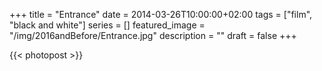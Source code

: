 +++
title =  "Entrance"
date = 2014-03-26T10:00:00+02:00
tags = ["film", "black and white"]
series = []
featured_image = "/img/2016andBefore/Entrance.jpg"
description = ""
draft = false
+++

{{< photopost >}}